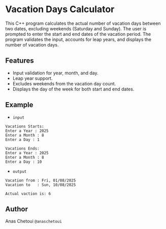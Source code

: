 # Vacation Days Calculator

This C++ program calculates the actual number of vacation days between two dates, excluding weekends (Saturday and Sunday). The user is prompted to enter the start and end dates of the vacation period. The program validates the input, accounts for leap years, and displays the number of vacation days.

## Features

- Input validation for year, month, and day.
- Leap year support.
- Excludes weekends from the vacation day count.
- Displays the day of the week for both start and end dates.

## Example
- ``input``
```
Vacations Starts:
Enter a Year : 2025
Enter a Month : 8
Enter a Day : 1

Vacations Ends:
Enter a Year : 2025
Enter a Month : 8
Enter a Day : 10
```

- ``output``
```
Vacation from : Fri, 01/08/2025
Vacation to   : Sun, 10/08/2025

Actual vaction is: 6
```

## Author

Anas Chetoui ``@anaschetoui``
